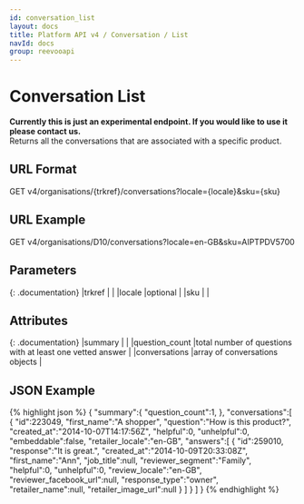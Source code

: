 ```yaml
---
id: conversation_list
layout: docs
title: Platform API v4 / Conversation / List
navId: docs
group: reevooapi
---
```


# Conversation List

<div class="warning">
  <strong>Currently this is just an experimental endpoint. If you would like to use it please contact us. </strong>
</div>
Returns all the conversations that are associated with a specific product.

## URL Format 
GET v4/organisations/{trkref}/conversations?locale={locale}&sku={sku}

## URL Example
GET v4/organisations/D10/conversations?locale=en-GB&sku=AIPTPDV5700


## Parameters

{: .documentation}
|trkref     |         |
|locale     |optional |
|sku        |         |


## Attributes

{: .documentation}
|summary                                                 |                                                                |
|<span class="indent-1">question_count</span>            |total number of questions with at least one vetted answer       |
|conversations                                           |array of conversations objects                                  |

## JSON Example
{% highlight json %}
{
   "summary":{
      "question_count":1,
   },
   "conversations":[
      {
         "id":223049,
         "first_name":"A shopper",
         "question":"How is this product?",
         "created_at":"2014-10-07T14:17:56Z",
         "helpful":0,
         "unhelpful":0,
         "embeddable":false,
         "retailer_locale":"en-GB",
         "answers":[
            {
               "id":259010,
               "response":"It is great.",
               "created_at":"2014-10-09T20:33:08Z",
               "first_name":"Ann",
               "job_title":null,
               "reviewer_segment":"Family",
               "helpful":0,
               "unhelpful":0,
               "review_locale":"en-GB",
               "reviewer_facebook_url":null,
               "response_type":"owner",
               "retailer_name":null,
               "retailer_image_url":null
            }
         ]
      }
   ]
}
{% endhighlight %}
